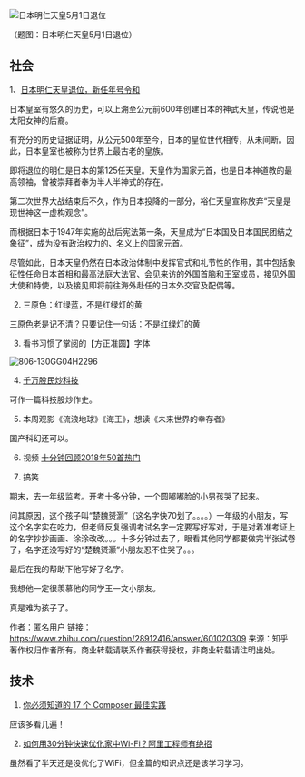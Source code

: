 ![日本明仁天皇5月1日退位](https://user-images.githubusercontent.com/25633544/55704765-95751b80-5a0f-11e9-872d-78fa5833e65e.jpg)

（题图：日本明仁天皇5月1日退位）

## 社会

1、[日本明仁天皇退位，新任年号令和](https://www.bbc.com/zhongwen/trad/world-46736303)

日本皇室有悠久的历史，可以上溯至公元前600年创建日本的神武天皇，传说他是太阳女神的后裔。

有充分的历史证据证明，从公元500年至今，日本的皇位世代相传，从未间断。因此，日本皇室也被称为世界上最古老的皇族。

即将退位的明仁是日本的第125任天皇。天皇作为国家元首，也是日本神道教的最高领袖，曾被崇拜者奉为半人半神式的存在。

第二次世界大战结束后不久，作为日本投降的一部分，裕仁天皇宣称放弃“天皇是现世神这一虚构观念”。

而根据日本于1947年实施的战后宪法第一条，天皇成为“日本国及日本国民团结之象征”，成为没有政治权力的、名义上的国家元首。

尽管如此，日本天皇仍然在日本政治体制中发挥官式和礼节性的作用，其中包括象征性任命日本首相和最高法庭大法官、会见来访的外国首脑和王室成员，接见外国大使和特使，以及接见即将前往海外赴任的日本外交官及配偶等。

2. 三原色：红绿蓝，不是红绿灯的黄

三原色老是记不清？只要记住一句话：不是红绿灯的黄

3. 看书习惯了掌阅的【方正准圆】字体

![806-130GG04H2296](https://user-images.githubusercontent.com/25633544/55704467-b8530000-5a0e-11e9-8284-2a150166090c.png)

4. [千万股民炒科技](https://www.huxiu.com/article/292411.html)

可作一篇科技股炒作史。

5. 本周观影《流浪地球》《海王》，想读《未来世界的幸存者》

国产科幻还可以。

6. 视频 [十分钟回顾2018年50首热门](https://www.youtube.com/watch?v=dSsas096OgA)

7. 搞笑

期末，去一年级监考。开考十多分钟，一个圆嘟嘟脸的小男孩哭了起来。

问其原因，这个孩子叫“楚魏赟灏”（这名字快70划了。。。。）一年级的小朋友，写这个名字实在吃力，但老师反复强调考试名字一定要写好写对，于是对着准考证上的名字抄抄画画、涂涂改改。。。十多分钟过去了，眼看其他同学都要做完半张试卷了，名字还没写好的“楚魏赟灏”小朋友忍不住哭了。。。

最后在我的帮助下他写好了名字。

我想他一定很羡慕他的同学王一文小朋友。

真是难为孩子了。

作者：匿名用户
链接：https://www.zhihu.com/question/28912416/answer/601020309
来源：知乎
著作权归作者所有。商业转载请联系作者获得授权，非商业转载请注明出处。

## 技术

1. [你必须知道的 17 个 Composer 最佳实践](https://learnku.com/php/t/7609/you-have-to-know-17-composer-best-practices-updated-to-22)

应该多看几遍！

2. [如何用30分钟快速优化家中Wi-Fi？阿里工程师有绝招](https://yq.aliyun.com/articles/692337)

虽然看了半天还是没优化了WiFi，但全篇的知识点还是该学习学习。